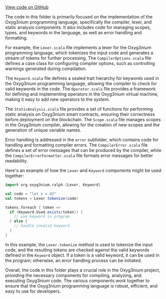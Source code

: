 [View code on GitHub](https://github.com/oxyg3nium/oxyg3nium/.autodoc/docs/json/ralph/src/main/scala/org/oxyg3nium/ralph)

The code in this folder is primarily focused on the implementation of the Oxyg3nium programming language, specifically the compiler, lexer, and static analysis components. It also includes code for managing scopes, types, and keywords in the language, as well as error handling and formatting.

For example, the `Lexer.scala` file implements a lexer for the Oxyg3nium programming language, which tokenizes the input code and generates a stream of tokens for further processing. The `CompilerOptions.scala` file defines a case class for configuring compiler options, such as controlling warnings generated during compilation.

The `Keyword.scala` file defines a sealed trait hierarchy for keywords used in the Oxyg3nium programming language, allowing the compiler to check for valid keywords in the code. The `Operator.scala` file provides a framework for defining and implementing operators in the Oxyg3nium virtual machine, making it easy to add new operators to the system.

The `StaticAnalysis.scala` file provides a set of functions for performing static analysis on Oxyg3nium smart contracts, ensuring their correctness before deployment on the blockchain. The `Scope.scala` file manages scopes in the Oxyg3nium compiler, allowing for the creation of new scopes and the generation of unique variable names.

Error handling is addressed in the `error` subfolder, which contains code for handling and formatting compiler errors. The `CompilerError.scala` file defines a set of error messages that can be produced by the compiler, while the `CompilerErrorFormatter.scala` file formats error messages for better readability.

Here's an example of how the `Lexer` and `Keyword` components might be used together:

```scala
import org.oxyg3nium.ralph.{Lexer, Keyword}

val code = "let x = 42"
val tokens = Lexer.tokenize(code)

tokens.foreach { token =>
  if (Keyword.Used.exists(token)) {
    // use keyword in program
  } else {
    // handle invalid keyword
  }
}
```

In this example, the `Lexer.tokenize` method is used to tokenize the input code, and the resulting tokens are checked against the valid keywords defined in the `Keyword` object. If a token is a valid keyword, it can be used in the program; otherwise, an error handling process can be initiated.

Overall, the code in this folder plays a crucial role in the Oxyg3nium project, providing the necessary components for compiling, analyzing, and executing Oxyg3nium code. The various components work together to ensure that the Oxyg3nium programming language is robust, efficient, and easy to use for developers.
